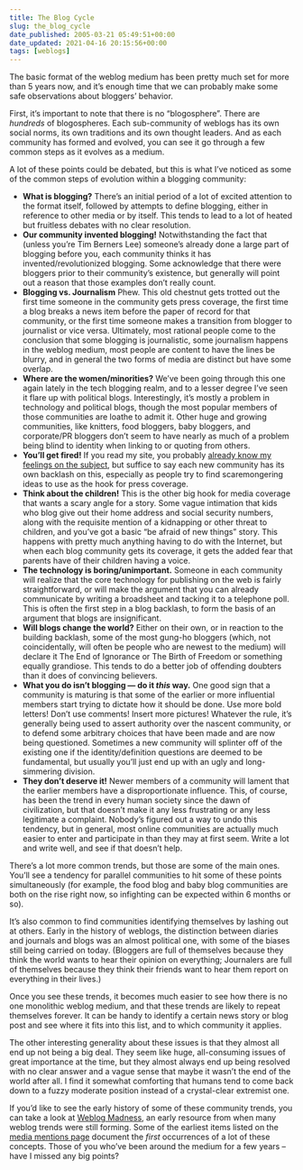 ```yaml
---
title: The Blog Cycle
slug: the_blog_cycle
date_published: 2005-03-21 05:49:51+00:00
date_updated: 2021-04-16 20:15:56+00:00
tags: [weblogs]
---
```

The basic format of the weblog medium has been pretty much set for more than 5 years now, and it’s enough time that we can probably make some safe observations about bloggers’ behavior.

First, it’s important to note that there is no “blogosphere”. There are *hundreds* of blogospheres. Each sub-community of weblogs has its own social norms, its own traditions and its own thought leaders. And as each community has formed and evolved, you can see it go through a few common steps as it evolves as a medium.

A lot of these points could be debated, but this is what I’ve noticed as some of the common steps of evolution within a blogging community:

- **What is blogging?** There’s an initial period of a lot of excited attention to the format itself, followed by attempts to define blogging, either in reference to other media or by itself. This tends to lead to a lot of heated but fruitless debates with no clear resolution.
- **Our community invented blogging!** Notwithstanding the fact that (unless you’re Tim Berners Lee) someone’s already done a large part of blogging before you, each community thinks it has invented/revolutionized blogging. Some acknowledge that there were bloggers prior to their community’s existence, but generally will point out a reason that those examples don’t really count.
- **Blogging vs. Journalism** Phew. This old chestnut gets trotted out the first time someone in the community gets press coverage, the first time a blog breaks a news item before the paper of record for that community, or the first time someone makes a transition from blogger to journalist or vice versa. Ultimately, most rational people come to the conclusion that some blogging is journalistic, some journalism happens in the weblog medium, most people are content to have the lines be blurry, and in general the two forms of media are distinct but have some overlap.
- **Where are the women/minorities?** We’ve been going through this one again lately in the tech blogging realm, and to a lesser degree I’ve seen it flare up with political blogs. Interestingly, it’s mostly a problem in technology and political blogs, though the most popular members of those communities are loathe to admit it. Other huge and growing communities, like knitters, food bloggers, baby bloggers, and corporate/PR bloggers don’t seem to have nearly as much of a problem being blind to identity when linking to or quoting from others.
- **You’ll get fired!** If you read my site, you probably [already know my feelings on the subject](/2005/02/14/nonblogger_fir), but suffice to say each new community has its own backlash on this, especially as people try to find scaremongering ideas to use as the hook for press coverage.
- **Think about the children!** This is the other big hook for media coverage that wants a scary angle for a story. Some vague intimation that kids who blog give out their home address and social security numbers, along with the requisite mention of a kidnapping or other threat to children, and you’ve got a basic “be afraid of new things” story. This happens with pretty much anything having to do with the Internet, but when each blog community gets its coverage, it gets the added fear that parents have of their children having a voice.
- **The technology is boring/unimportant.** Someone in each community will realize that the core technology for publishing on the web is fairly straightforward, or will make the argument that you can already communicate by writing a broadsheet and tacking it to a telephone poll. This is often the first step in a blog backlash, to form the basis of an argument that blogs are insignificant.
- **Will blogs change the world?** Either on their own, or in reaction to the building backlash, some of the most gung-ho bloggers (which, not coincidentally, will often be people who are newest to the medium) will declare it The End of Ignorance or The Birth of Freedom or something equally grandiose. This tends to do a better job of offending doubters than it does of convincing believers.
- **What you do isn’t blogging — do it *this* way.** One good sign that a community is maturing is that some of the earlier or more influential members start trying to dictate how it should be done. Use more bold letters! Don’t use comments! Insert more pictures! Whatever the rule, it’s generally being used to assert authority over the nascent community, or to defend some arbitrary choices that have been made and are now being questioned. Sometimes a new community will splinter off of the existing one if the identity/definition questions are deemed to be fundamental, but usually you’ll just end up with an ugly and long-simmering division.
- **They don’t deserve it!** Newer members of a community will lament that the earlier members have a disproportionate influence. This, of course, has been the trend in every human society since the dawn of civilization, but that doesn’t make it any less frustrating or any less legitimate a complaint. Nobody’s figured out a way to undo this tendency, but in general, most online communities are actually much easier to enter and participate in than they may at first seem. Write a lot and write well, and see if that doesn’t help.

There’s a lot more common trends, but those are some of the main ones. You’ll see a tendency for parallel communities to hit some of these points simultaneously (for example, the food blog and baby blog communities are both on the rise right now, so infighting can be expected within 6 months or so).

It’s also common to find communities identifying themselves by lashing out at others. Early in the history of weblogs, the distinction between diaries and journals and blogs was an almost political one, with some of the biases still being carried on today. (Bloggers are full of themselves because they think the world wants to hear their opinion on everything; Journalers are full of themselves because they think their friends want to hear them report on everything in their lives.)

Once you see these trends, it becomes much easier to see how there is no one monolithic weblog medium, and that these trends are likely to repeat themselves forever. It can be handy to identify a certain news story or blog post and see where it fits into this list, and to which community it applies.

The other interesting generality about these issues is that they almost all end up not being a big deal. They seem like huge, all-consuming issues of great importance at the time, but they almost always end up being resolved with no clear answer and a vague sense that maybe it wasn’t the end of the world after all. I find it somewhat comforting that humans tend to come back down to a fuzzy moderate position instead of a crystal-clear extremist one.

If you’d like to see the early history of some of these community trends, you can take a look at [Weblog Madness](http://www.larkfarm.com/weblog_madness.htm), an early resource from when many weblog trends were still forming. Some of the earliest items listed on the [media mentions page](http://www.larkfarm.com/wlm/other_media.htm) document the *first* occurrences of a lot of these concepts. Those of you who’ve been around the medium for a few years – have I missed any big points?
